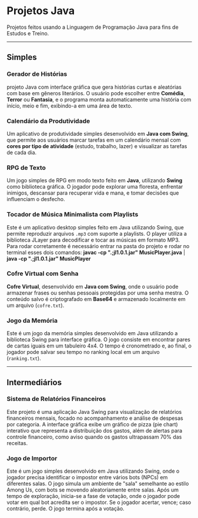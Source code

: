 # Projetos Java
Projetos feitos usando a Linguagem de Programação Java para fins de Estudos e Treino.

---

## Simples

### Gerador de Histórias
projeto Java com interface gráfica que gera histórias curtas e aleatórias com base em gêneros literários. O usuário pode escolher entre **Comédia**, **Terror** ou **Fantasia**, e o programa monta automaticamente uma história com início, meio e fim, exibindo-a em uma área de texto.

### Calendário da Produtividade

Um aplicativo de produtividade simples desenvolvido em **Java com Swing**, que permite aos usuários marcar tarefas em um calendário mensal com **cores por tipo de atividade** (estudo, trabalho, lazer) e visualizar as tarefas de cada dia.

### RPG de Texto

Um jogo simples de RPG em modo texto feito em **Java**, utilizando **Swing** como biblioteca gráfica.
O jogador pode explorar uma floresta, enfrentar inimigos, descansar para recuperar vida e mana, e tomar decisões que influenciam o desfecho.

### Tocador de Música Minimalista com Playlists

Este é um aplicativo desktop simples feito em Java utilizando Swing, que permite reproduzir arquivos `.mp3` com suporte a playlists. O player utiliza a biblioteca JLayer para decodificar e tocar as músicas em formato MP3.
Para rodar corretamente é necessário entrar na pasta do projeto e rodar no terminal esses dois comandos:
**javac -cp ".;jl1.0.1.jar" MusicPlayer.java** | 
**java -cp ".;jl1.0.1.jar" MusicPlayer**

### Cofre Virtual com Senha

**Cofre Virtual**, desenvolvido em **Java com Swing**, onde o usuário pode armazenar frases ou senhas pessoais protegidas por uma senha mestra.
O conteúdo salvo é criptografado em **Base64** e armazenado localmente em um arquivo (`cofre.txt`).

### Jogo da Memória

Este é um jogo da memória simples desenvolvido em Java utilizando a biblioteca Swing para interface gráfica. O jogo consiste em encontrar pares de cartas iguais em um tabuleiro 4x4. O tempo é cronometrado e, ao final, o jogador pode salvar seu tempo no ranking local em um arquivo (`ranking.txt`).

---

## Intermediários

### Sistema de Relatórios Financeiros

Este projeto é uma aplicação Java Swing para visualização de relatórios financeiros mensais, focado no acompanhamento e análise de despesas por categoria. A interface gráfica exibe um gráfico de pizza (pie chart) interativo que representa a distribuição dos gastos, além de alertas para controle financeiro, como aviso quando os gastos ultrapassam 70% das receitas.

### Jogo de Importor

Este é um jogo simples desenvolvido em Java utilizando Swing, onde o jogador precisa identificar o impostor entre vários bots (NPCs) em diferentes salas. O jogo simula um ambiente de "sala" semelhante ao estilo Among Us, com bots se movendo aleatoriamente entre salas.
Após um tempo de exploração, inicia-se a fase de votação, onde o jogador pode votar em qual bot acredita ser o impostor. Se o jogador acertar, vence; caso contrário, perde. O jogo termina após a votação.
